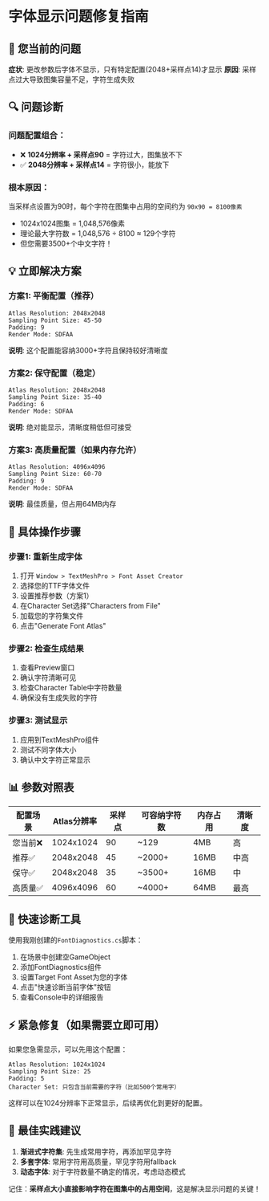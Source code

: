 # 字体显示问题修复指南

## 🚨 您当前的问题

**症状**: 更改参数后字体不显示，只有特定配置(2048+采样点14)才显示
**原因**: 采样点过大导致图集容量不足，字符生成失败

## 🔍 问题诊断

### 问题配置组合：
- ❌ **1024分辨率 + 采样点90** = 字符过大，图集放不下
- ✅ **2048分辨率 + 采样点14** = 字符很小，能放下

### 根本原因：
当采样点设置为90时，每个字符在图集中占用的空间约为 `90x90 = 8100像素`
- 1024x1024图集 = 1,048,576像素
- 理论最大字符数 = 1,048,576 ÷ 8100 ≈ 129个字符
- 但您需要3500+个中文字符！

## 💡 立即解决方案

### 方案1: 平衡配置（推荐）
```
Atlas Resolution: 2048x2048
Sampling Point Size: 45-50
Padding: 9
Render Mode: SDFAA
```

**说明**: 这个配置能容纳3000+字符且保持较好清晰度

### 方案2: 保守配置（稳定）
```
Atlas Resolution: 2048x2048
Sampling Point Size: 35-40
Padding: 6
Render Mode: SDFAA
```

**说明**: 绝对能显示，清晰度稍低但可接受

### 方案3: 高质量配置（如果内存允许）
```
Atlas Resolution: 4096x4096
Sampling Point Size: 60-70
Padding: 9
Render Mode: SDFAA
```

**说明**: 最佳质量，但占用64MB内存

## 🎯 具体操作步骤

### 步骤1: 重新生成字体
1. 打开 `Window > TextMeshPro > Font Asset Creator`
2. 选择您的TTF字体文件
3. 设置推荐参数（方案1）
4. 在Character Set选择"Characters from File"
5. 加载您的字符集文件
6. 点击"Generate Font Atlas"

### 步骤2: 检查生成结果
1. 查看Preview窗口
2. 确认字符清晰可见
3. 检查Character Table中字符数量
4. 确保没有生成失败的字符

### 步骤3: 测试显示
1. 应用到TextMeshPro组件
2. 测试不同字体大小
3. 确认中文字符正常显示

## 📊 参数对照表

| 配置场景 | Atlas分辨率 | 采样点 | 可容纳字符数 | 内存占用 | 清晰度 |
|----------|-------------|--------|--------------|----------|--------|
| 您当前❌ | 1024x1024 | 90 | ~129 | 4MB | 高 |
| 推荐✅ | 2048x2048 | 45 | ~2000+ | 16MB | 中高 |
| 保守✅ | 2048x2048 | 35 | ~3500+ | 16MB | 中 |
| 高质量✅ | 4096x4096 | 60 | ~4000+ | 64MB | 最高 |

## 🔧 快速诊断工具

使用我刚创建的`FontDiagnostics.cs`脚本：

1. 在场景中创建空GameObject
2. 添加FontDiagnostics组件
3. 设置Target Font Asset为您的字体
4. 点击"快速诊断当前字体"按钮
5. 查看Console中的详细报告

## ⚡ 紧急修复（如果需要立即可用）

如果您急需显示，可以先用这个配置：
```
Atlas Resolution: 1024x1024
Sampling Point Size: 25
Padding: 5
Character Set: 只包含当前需要的字符（比如500个常用字）
```

这样可以在1024分辨率下正常显示，后续再优化到更好的配置。

## 🎯 最佳实践建议

1. **渐进式字符集**: 先生成常用字符，再添加罕见字符
2. **多套字体**: 常用字符用高质量，罕见字符用fallback
3. **动态字体**: 对于字符数量不确定的情况，考虑动态模式

记住：**采样点大小直接影响字符在图集中的占用空间**，这是解决显示问题的关键！ 